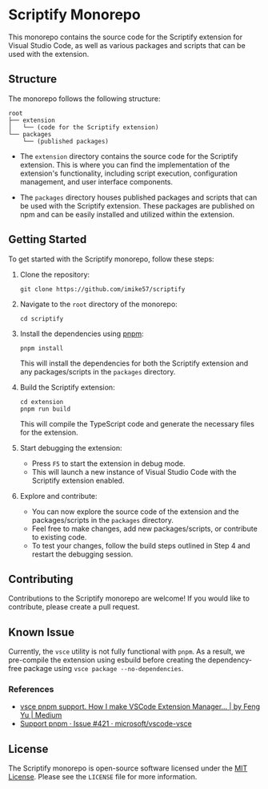 # Scriptify Monorepo

This monorepo contains the source code for the Scriptify extension for Visual Studio Code, as well as various packages and scripts that can be used with the extension.

## Structure

The monorepo follows the following structure:

```
root
├── extension
│   └── (code for the Scriptify extension)
└── packages
    └── (published packages)
```

- The `extension` directory contains the source code for the Scriptify extension. This is where you can find the implementation of the extension's functionality, including script execution, configuration management, and user interface components.

- The `packages` directory houses published packages and scripts that can be used with the Scriptify extension. These packages are published on npm and can be easily installed and utilized within the extension. 

## Getting Started

To get started with the Scriptify monorepo, follow these steps:

1. Clone the repository:

   ```
   git clone https://github.com/imike57/scriptify
   ```

2. Navigate to the `root` directory of the monorepo:

   ```
   cd scriptify
   ```

3. Install the dependencies using [pnpm](https://pnpm.io/):

   ```
   pnpm install
   ```

   This will install the dependencies for both the Scriptify extension and any packages/scripts in the `packages` directory.

4. Build the Scriptify extension:

   ```
   cd extension
   pnpm run build
   ```

   This will compile the TypeScript code and generate the necessary files for the extension.

5. Start debugging the extension:

   - Press `F5` to start the extension in debug mode.
   - This will launch a new instance of Visual Studio Code with the Scriptify extension enabled.

6. Explore and contribute:

   - You can now explore the source code of the extension and the packages/scripts in the `packages` directory.
   - Feel free to make changes, add new packages/scripts, or contribute to existing code.
   - To test your changes, follow the build steps outlined in Step 4 and restart the debugging session.

## Contributing

Contributions to the Scriptify monorepo are welcome! If you would like to contribute, please create a pull request.

## Known Issue

Currently, the `vsce` utility is not fully functional with `pnpm`. As a result, we pre-compile the extension using esbuild before creating the dependency-free package using `vsce package --no-dependencies`.

### References

- [vsce pnpm support. How I make VSCode Extension Manager… | by Feng Yu | Medium](https://medium.com/@fengyu214/vsce-support-16014c35bc3c)
- [Support pnpm · Issue #421 · microsoft/vscode-vsce](https://github.com/microsoft/vscode-vsce/issues/421)
  
## License

The Scriptify monorepo is open-source software licensed under the [MIT License](./LICENSE.txt). Please see the `LICENSE` file for more information.